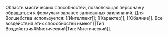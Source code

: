 Область мистических способностей, позволяющая персонажу обращаться к формулам заранее записанных заклинаний. Для Волшебства используется: [[Интеллект]]; [[Характер]]; [[Обаяние]]. Все воздействия этих способностей имеют [[Тип Воздействия#Мистический|Тип: Мистический]]. 